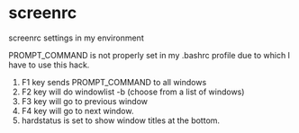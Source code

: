 # screenrc
screenrc settings in my environment

PROMPT_COMMAND is not properly set in my .bashrc profile due to which I have to use this hack.

1. F1 key sends PROMPT_COMMAND to all windows
2. F2 key will do windowlist -b (choose from a list of windows)
3. F3 key will go to previous window
4. F4 key will go to next window.
5. hardstatus is set to show window titles at the bottom.
